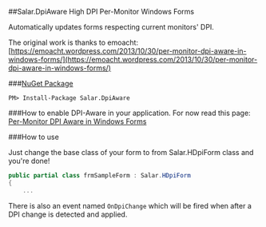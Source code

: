 ##Salar.DpiAware
High DPI Per-Monitor Windows Forms

Automatically updates forms respecting current monitors' DPI.

The original work is thanks to emoacht: 
[https://emoacht.wordpress.com/2013/10/30/per-monitor-dpi-aware-in-windows-forms/](https://emoacht.wordpress.com/2013/10/30/per-monitor-dpi-aware-in-windows-forms/)

###[NuGet Package](https://www.nuget.org/packages/Salar.Bois/)
```
PM> Install-Package Salar.DpiAware
```

###How to enable DPI-Aware in your application.
For now read this page: [Per-Monitor DPI Aware in Windows Forms](https://emoacht.wordpress.com/2013/10/30/per-monitor-dpi-aware-in-windows-forms/)

###How to use

Just change the base class of your form to from Salar.HDpiForm class and you're done!

```csharp
public partial class frmSampleForm : Salar.HDpiForm
{
    ...
```

There is also an event named `OnDpiChange` which will be fired when after a DPI change is detected and applied.
